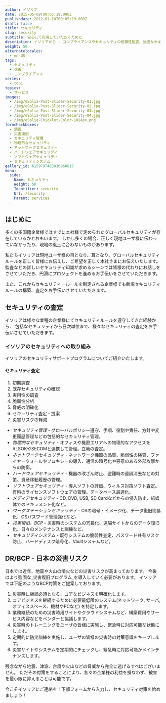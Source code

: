 ```yaml
---
author: イソリア
date: 2015-05-09T00:05:19.000Z
publishdate: 2012-01-10T00:05:19.000Z
draft: false
title: セキュリティ
slug: security
subtitle: 安心して利用していただくために
description: イソリアから - コンプライアンスやセキュリティの信頼性監査、強固なセキュリティをソフト＆ハードにて実装。システムも心もセキュアに
weight: 50
alternatelocales:
  - en-US
tags:
  - セキュリティ
  - 改善
  - コンプライアンス
series:
  - top1
topics:
  - サービス
images:
  - /img/eSolia-Post-Slider-Security-01.jpg
  - /img/eSolia-Post-Slider-Security-02.jpg
  - /img/eSolia-Post-Slider-Security-03.jpg
  - /img/eSolia-Post-Slider-Security-04.jpg  
  - /img/eSolia-Chicklet-Color-1024px.png
formcheckboxes:
  - 調査
  - 災害復旧
  - セキュリティ管理
  - 物理的なセキュリティ
  - ネットワークセキュリティ
  - ハードウェアセキュリティ
  - ソフトウェアセキュリティ
  - セキュリティシステム
gallery_id: 6159797483836960817
menu:
  side:
    Name: セキュリティ
    Weight: 50
    Identifier: security
    Url: /security
    Parent: services
---
```

## はじめに

多くの多国籍企業様ではすでに本社様で定められたグローバルセキュリティが存在しているかとおもいます。
しかし多くの場合、正しく現地ユーザ様に伝わっていなかったり、現地の風土に合わないものがあります。

私たちイソリアは現地ユーザ様の目となり、耳となり、グローバルセキュリティルールを正しく皆様にお伝えし、ご希望を正しく本社さまにお伝えいたします。
監査などの詳しいセキュリティ知識が求めるシーンでは皆様の代わりにお話しをさせていただき、円滑にプロジェクトを進めるお手伝いをさせていただきます。

また、これからセキュリティールールを制定される企業様でも新規セキュリティルールの構築、査定をお手伝いさせていただきます。

## セキュリティの査定

イソリアは様々な業種の企業様にてセキュリティルールを遵守してきた経験から、
包括なセキュリティから日次単位まで、様々なセキュリティの査定をお手伝いさせていただきます。

### イソリアのセキュリティへの取り組み

イソリアのセキュリティサポートプログラムについてご紹介いたします。

<div class="esolia-card-panel blue-grey darken-4 z-depth-1">
  <h4 class="center green-text text-accent-3">セキュリティ査定</h4>
    <ol>
      <li class="white-text">初期調査</li>
      <li class="white-text">既存セキュリティの確認</li>
      <li class="white-text">実用性の調査</li>
      <li class="white-text">脆弱性分析</li>
      <li class="white-text">脅威の明確化</li>
      <li class="white-text">セキュリティ査定・提案</li>
      <li class="white-text">災害リスクの軽減</li>
    </ol>
</div>

* _セキュリティ管理_ - グローバルポリシー遵守、手順、役割や責任、方針や変更履歴管理などの包括的なセキュリティ管理。
* _物理的なセキュリティ_ - オフィスや機密エリアへの物理的なアクセスをALSOKやSECOMと連携して管理。立地の査定。
* _ネットワークセキュリティ_ - ネットワーク機器の品質、脆弱性の検査、ファイヤーウォールやプロキシーの導入、通信の暗号化や悪意のある外部攻撃からの防衛。
* _ハードウェアセキュリティ_ - 機器の改ざん防止、盗難時の遠隔消去などの対策。資産移動履歴の管理。
* _ソフトウェアセキュリティ_ - 導入ソフトの評価、ウィルス対策ソフト査定。有料のライセンスソフトウェアの管理。データベース最適化。
* _メディアセキュリティ_ - CD, DVD, USB, SD Cardなどからの侵入防止、紙媒体でのドキュメント化など。
* _ワークステーションセキュリティ_ - OSの暗号・イメージ化、データ復旧簡易化、OSパスワード管理強化など。
* _災害復旧、BCP_ - 災害時のシステムの冗長化、遠隔サイトからのデータ復旧化、日々のメンテナンスと訓練など。
* _セキュリティシステム_ - 既存システムの脆弱性査定、パスワード共有リスク防止、ハードディスク暗号化、Vaultシステムなど。

## DR/BCP - 日本の災害リスク

日本では近年、地震や火山の噴火などの災害リスクが高まっております。
今後はより強固な_災害復旧プログラム_を導入していく必要があります。
イソリアでは下記のようなBCP対策をご提案しております。

1. 災害時に継続必須となる、コアなビジネスを明確化します。
1. コアビジネスを継続するために必要最低限のシステム(ネットワーク, サーバ, オフィススペース、機材やPCなど) を特定します。
1. 業務継続のための災害時用サイトやクラウドシステムなど、構築費用やサービス内容などをベンダーと協議します。
1. 災害時のトレーニングをユーザの皆様に実施し、緊急時に対応可能な状態にします。
1. 定期的に防災訓練を実施し、ユーザの皆様の災害時の対策意識をキープします。
1. 災害サイトやシステムを定期的にチェックし、緊急時に対応可能かメインテナンスします。

残念ながら地震、津波、台風や火山などの脅威から完全に逃げるすべはございません。
ただその対策をすることにより、各々の企業様の利益を損なわず、被害を最小限に抑えることは可能です。

今こそイソリアにご連絡を！下部フォームから入力し、セキュリティ対策を始めましょう！
